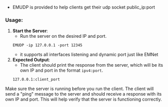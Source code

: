 - EMUDP is provided to help clients get their udp socket public_ip:port

### Usage:

1. **Start the Server**:
    - Run the server on the desired IP and port.
    ```
    EMUDP -ip 127.0.0.1 -port 12345
    ```
    - it supports all interfaces listening and dynamic port just like EMNet
2. **Expected Output**:
    - The client should print the response from the server, which will be its own IP and port in the format `ipv4:port`.
    ```
    127.0.0.1:client_port
    ```

Make sure the server is running before you run the client. The client will send a "ping" message to the server and should receive a response with its own IP and port. This will help verify that the server is functioning correctly.
